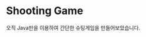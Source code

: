 # Shooting Game

오직 Java만을 이용하여 간단한 슈팅게임을 만들어보았습니다.





<!--stackedit_data:
eyJoaXN0b3J5IjpbMTEzNTM2NzgxNl19
-->